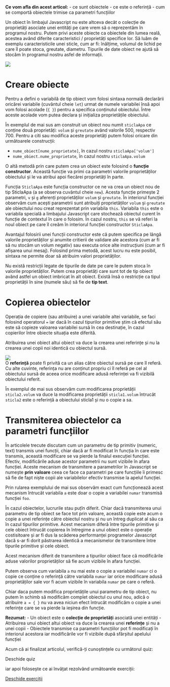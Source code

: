<div class="knowledge-box">
<strong>Ce vom afla din acest articol:</strong>
 - ce sunt obiectele
 - ce este o referință
 - cum se comportă obiectele trimise ca parametri funcțiilor
</div>

Un obiect în limbajul Javascript nu este altceva decât o colecție de proprietăți asociate unei entități pe care vrem să o reprezentăm în programul nostru. Putem privi aceste obiecte ca obiectele din lumea reală, acestea având diferite caracteristici / proprietăți specifice lor. Să luăm de exemplu caracteristicile unei sticle, cum ar fi: înălțime, volumul de lichid pe care îl poate stoca, greutate, diametru. Tipurile de date obiect ne ajută să stocăm în programul nostru asfel de informații.

<img src="../wp-content/uploads/2023/img/sticla.png" class="img-box">

# Creare obiecte #
Pentru a defini o variabilă de tip obiect vom folosi sintaxa normală declarării oricărei variabile (cuvântul cheie <code>let</code>) urmat de numele variabilei însă apoi vom folosi acolade (<code>{ }</code>) pentru a specifica conținutul obiectului. Între aceste acolade vom putea declara și inițializa proprietățile obiectului.

<div class="algovis" config-id="obiecte-basics.json" av-selected="0"></div>

În exemplul de mai sus am construit un obiect nou numit <code>sticlaApa</code> ce conține două proprietăți:  <code>volum</code> și <code>greutate</code> având valorile 500, respectiv 700. Pentru a citi sau modifica aceste proprietăți putem folosi oricare din următoarele construcții:
- <code>nume_obiect[nume_proprietate]</code>, în cazul nostru <code>sticlaApa['volum']</code>
- <code>nume_obiect.nume_proprietate</code>, în cazul nostru <code>sticlaApa.volum</code>

O altă metodă prin care putem crea un obiect este folosind o <strong>funcție constructor</strong>. Această funcție va primi ca parametri valorile proprietăților obiectului și le va atribui apoi fiecărei proprietăți în parte.

<div class="algovis" config-id="obiecte-basics.json" av-selected="1"></div>

Funcția <code>SticlaApa</code> este funcția constructor ce ne va crea un obiect nou de tip SticlaApa (a se observa cuvântul cheie <code>new</code>). Acesta funcție primește 2 parametri, <code>v</code> și <code>g</code> aferenți proprietăților <code>volum</code> și <code>greutate</code>. În interiorul funcției observăm cum acești parametrii sunt atribuiți proprietăților <code>volum</code> și <code>greutate</code> ale obiectului nou creat reprezentat prin variabila <code>this</code>. Variabila <code>this</code> este o variabila specială a limbajului Javascript care stochează obiectul curent în funcție de contextul în care o folosim. În cazul nostru,  <code>this</code> se vă referi la noul obiect pe care îl creăm în interiorul funcției constructor <code>SticlaApa</code>. 

Avantajul folosirii unei funcții constructor este că putem specifica pe lângă valorile proprietăților și anumite critierii de validare ale acestora (cum ar fi să nu stocăm un volum negativ) sau executa orice alte instrucțiuni (cum ar fi afișarea unui mesaj). Folosind prima metodă, acest lucru nu este posibil, sintaxa ne permite doar să atribuim valori proprietăților.

<div class="algovis" config-id="obiecte-basics.json" av-selected="2"></div>

<div class="info-box">Nu există restricții legate de tipurile de date pe care le putem stoca în valorile proprietăților. Putem crea proprietăți care sunt tot de tip obiect având astfel un obiect imbricat în alt obiect. Există însă o restricție ca tipul proprietății în sine (numele său) să fie de <strong>tip text</strong>.</div>

# Copierea obiectelor #
Operația de copiere (sau atribuire) a unei variabile altei variabile, se faci folosind operatorul <code>=</code> iar dacă în cazul tipurilor primitive știm că efectul său este să copieze valoarea variabilei sursă în cea destinație, în cazul copierilor între obiecte situația este diferită.

Atribuirea unei obiect altui obiect va duce la crearea unei referințe și nu la crearea unei copii noi identică cu obiectul sursă.

<img src="../wp-content/uploads/2023/img/referinte0.png" class="img-box">

<div class="info-box">O <strong>referință</strong> poate fi privită ca un alias către obiectul sursă pe care îl referă. Cu alte cuvinte, referința nu are conținut propriu ci îl referă pe cel al obiectului sursă de aceea orice modificare adusă referinței va fi vizibilă obiectului referit.
</div>

<div class="algovis" config-id="obiecte-basics.json" av-selected="5"></div>

În exemplul de mai sus observăm cum modificarea proprietății <code>sticla2.volum</code> va duce la modificarea proprietății  <code>sticla1.volum</code> întrucât  <code>sticla2</code> este o referință a obiectului sticla1 și nu o copie a sa.

# Transmiterea obiectelor ca parametri funcțiilor #
În articolele trecute discutam cum un parametru de tip primitiv (numeric, text) transmis unei funcții, chiar dacă ar fi modificat în funcția în care este transmis, această modificare se va pierde la finalul execuției funcției. Efectiv, modificările aduse acestor parametrii nu sunt vizibile în afara funcției. Aceste mecanism de transmitere a parametrilor în Javascript se numește <strong>prin valoare</strong> ceea ce face ca parametri pe care funcțiile îi primesc să fie de fapt niște copii ale variabilelor efectiv transmise la apelul funcției.

<div class="algovis" config-id="obiecte-basics.json" av-selected="3"></div>

Prin rularea exemplului de mai sus observăm exact cum funcționează acest mecanism întrucât variabila <code>a</code> este doar o copie a variabilei <code>numar</code> transmisă funcției <code>foo</code>.

În cazul obiectelor, lucrurile stau puțîn diferit. Chiar dacă transmiterea unui parametru de tip obiect se face tot prin valoare, această copie este acum o copie a unei referințe către obiectul nostru și nu un întreg duplicat al său ca în cazul tipurilor primitive. Acest mecanism diferă între tipurile primitive și cele obiect întrucât copierea în întregime a unui obiect este o operație costisitoare și ar fi dus la scăderea performanței programelor Javascript dacă s-ar fi dorit păstrarea identică a mecanismelor de transmitere între tipurile primitive și cele obiect.

Acest mecanism diferit de transmitere a tipurilor obiect face că modificările aduse valorilor proprietăților să fie acum vizibile în afara funcției. 

<div class="algovis" config-id="obiecte-basics.json" av-selected="4"></div>

Putem observa cum variabila <code>a</code> nu mai este o copie a variabilei <code>numar</code> ci o copie ce conține o referință către variabila <code>numar</code> iar orice modificare adusă proprietăților sale vor fi acum vizibile în variabila <code>numar</code> pe care o referă.

Chiar daca putem modifica proprietățile unui parametru de tip obiect, nu putem în schimb să modificăm complet obiectul cu unul nou, adică o atribuire <code>a = { }</code> nu va avea niciun efect întrucât modificăm o copie a unei referințe care se va pierde la ieșirea din funcție.

<div class="attention-box">
<strong>Rezumat:</strong>
- Un obiect este o <strong>colecție de proprietăți</strong> asociată unei entități
- Atribuirea unui obiect altui obiect va duce la crearea unei <strong>referințe</strong> și nu a unei copii
- Obiectele transmise ca parametri funcțiilor pot fi modificați în interiorul acestora iar modificările vor fi vizibile după sfârșitul apelului funcției
</div>

<div class="has-text-align-center">
<p>Acum că ai finalizat articolul, verifică-ți cunoștințele cu următorul quiz:</p>
<a config-id="obiecte.json" class="av-quiz av-btn-sm">Deschide quiz</a>
<p>iar apoi folosește ce ai învățat rezolvând următoarele exerciții:</p>
<a class="av-btn-sm" href="/exercitii-obiecte/" target="_blank" rel="noopener">Deschide exerciții</a>
</div>